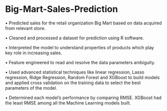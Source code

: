 # Big-Mart-Sales-Prediction

• Predicted sales for the retail organization Big Mart based on data acquired from relevant store.

•	Cleaned and processed a dataset for prediction using R software.

•	Interpreted the model to understand properties of products which play key role in increasing sales.

•	Feature engineered to read and resolve the data parameters ambiguity.

•	Used advanced statistical techniques like linear regression, Lasso regression, Ridge Regression, Random Forest and XGBoost to build models and applied cross validation on the training data to select the best parameters of the model.

•	Determined each model’s performance by comparing RMSE. XGBoost had the least RMSE among all the Machine Learning models built.
